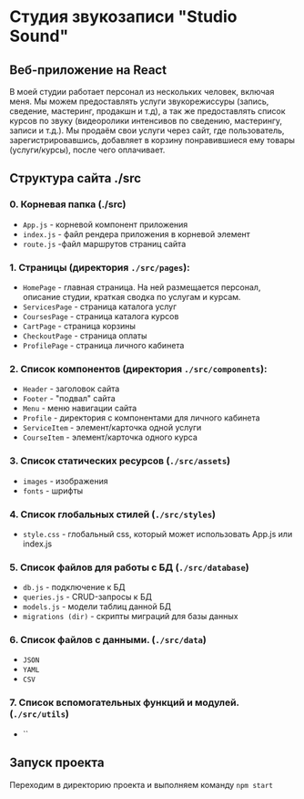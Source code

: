 # Студия звукозаписи "Studio Sound"
## Веб-приложение на React

В моей студии работает персонал из нескольких человек, включая меня. 
Мы можем предоставлять услуги звукорежиссуры (запись, сведение, мастеринг, продакшн и т.д), 
а так же предоставлять список курсов по звуку (видеоролики интенсивов по сведению, мастерингу, записи и т.д.). 
Мы продаём свои услуги через сайт, где пользователь, зарегистрировавшись, 
добавляет в корзину понравившиеся ему товары (услуги/курсы), после чего оплачивает.

## Структура сайта ./src

### 0. Корневая папка (./src)
- `App.js` - корневой компонент приложения
- `index.js` - файл рендера приложения в корневой элемент
- `route.js` -файл маршрутов страниц сайта

### 1. Страницы (директория `./src/pages`):
-  `HomePage` - главная страница. На ней размещается персонал, описание студии, краткая сводка по услугам и курсам.
-  `ServicesPage` - страница каталога услуг
- `CoursesPage` - страница каталога курсов
-  `CartPage` - страница корзины
-  `CheckoutPage` - страница оплаты
- `ProfilePage` - страница личного кабинета

### 2. Список компонентов (директория `./src/components`):
- `Header` - заголовок сайта
- `Footer` - "подвал" сайта
- `Menu` - меню навигации сайта
- `Profile` - директория с компонентами для личного кабинета
- `ServiceItem` - элемент/карточка одной услуги
- `CourseItem` - элемент/карточка одного курса

### 3. Список статических ресурсов (`./src/assets`)
- `images` - изображения
- `fonts` - шрифты

### 4. Список глобальных стилей (`./src/styles`)
- `style.css` - глобальный css, который может использовать App.js или index.js

### 5. Список файлов для работы с БД (`./src/database`)
- `db.js` - подключение к БД
- `queries.js` - CRUD-запросы к БД
- `models.js` - модели таблиц данной БД
- `migrations (dir)` - скрипты миграций для базы данных

### 6. Список файлов с данными. (`./src/data`)
- `JSON`
- `YAML`
- `CSV`

### 7. Список вспомогательных функций и модулей. (`./src/utils`)
- ``

## Запуск проекта
Переходим в директорию проекта и выполняем команду `npm start`